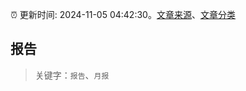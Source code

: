 :alarm_clock: 更新时间: 2024-11-05 04:42:30。[文章来源](/README.md)、[文章分类](/TAGS.md)

## 报告


> 关键字：`报告`、`月报`



